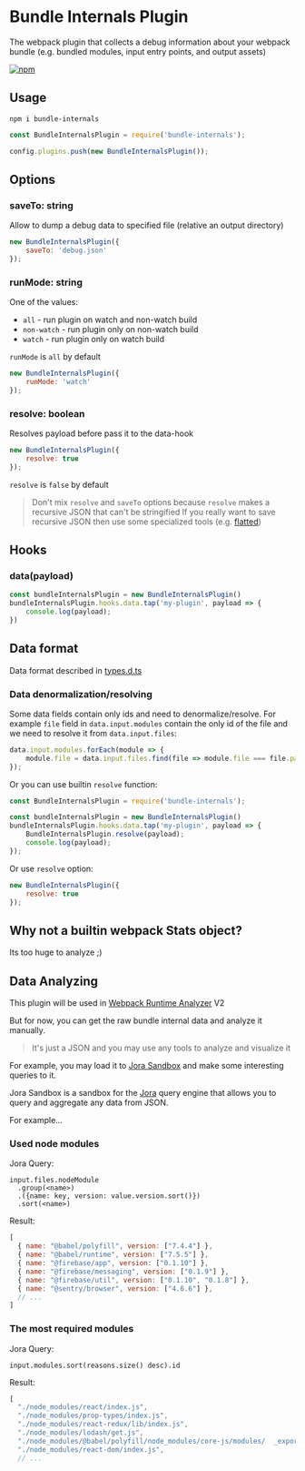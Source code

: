 # Bundle Internals Plugin

The webpack plugin that collects a debug information about your webpack bundle (e.g. bundled modules, input entry points, and output assets)

[![npm](https://img.shields.io/npm/v/bundle-internals)](https://www.npmjs.com/package/bundle-internals)

## Usage

`npm i bundle-internals`

```js
const BundleInternalsPlugin = require('bundle-internals');

config.plugins.push(new BundleInternalsPlugin());
```

## Options

### saveTo: string

Allow to dump a debug data to specified file (relative an output directory)

```js
new BundleInternalsPlugin({
    saveTo: 'debug.json'
});
```

### runMode: string

One of the values:

- `all` - run plugin on watch and non-watch build
- `non-watch` - run plugin only on non-watch build
- `watch` - run plugin only on watch build

`runMode` is `all` by default

```js
new BundleInternalsPlugin({
    runMode: 'watch'
});
```

### resolve: boolean

Resolves payload before pass it to the data-hook

```js
new BundleInternalsPlugin({
    resolve: true
});
```

`resolve` is `false` by default

> Don't mix `resolve` and `saveTo` options because `resolve` makes a recursive JSON that can't be stringified
> If you really want to save recursive JSON then use some specialized tools (e.g. [flatted](https://www.npmjs.com/package/flatted))

## Hooks

### data(payload)

```js
const bundleInternalsPlugin = new BundleInternalsPlugin()
bundleInternalsPlugin.hooks.data.tap('my-plugin', payload => {
    console.log(payload);
})
```

## Data format

Data format described in [types.d.ts](src/types.d.ts)

### Data denormalization/resolving

Some data fields contain only ids and need to denormalize/resolve. For example `file` field in `data.input.modules` contain the only id of the file and we need to resolve it from `data.input.files`:

```js
data.input.modules.forEach(module => {
    module.file = data.input.files.find(file => module.file === file.path)
});
```

Or you can use builtin `resolve` function:

```js
const BundleInternalsPlugin = require('bundle-internals');

const bundleInternalsPlugin = new BundleInternalsPlugin()
bundleInternalsPlugin.hooks.data.tap('my-plugin', payload => {
    BundleInternalsPlugin.resolve(payload);
    console.log(payload);
});
```

Or use `resolve` option:

```js
new BundleInternalsPlugin({
    resolve: true
});
```

## Why not a builtin webpack Stats object?

Its too huge to analyze ;)

## Data Analyzing

This plugin will be used in [Webpack Runtime Analyzer](https://github.com/smelukov/webpack-runtime-analyzer/) V2

But for now, you can get the raw bundle internal data and analyze it manually.

> It's just a JSON and you may use any tools to analyze and visualize it

For example, you may load it to [Jora Sandbox](https://discoveryjs.github.io/jora-sandbox/) and make some interesting queries to it.

Jora Sandbox is a sandbox for the [Jora](https://github.com/discoveryjs/jora) query engine that allows you to query and aggregate any data from JSON.

For example...

### Used node modules

Jora Query:

```
input.files.nodeModule
  .group(<name>)
  .({name: key, version: value.version.sort()})
  .sort(<name>)
```

Result:

```js
[
  { name: "@babel/polyfill", version: ["7.4.4"] },
  { name: "@babel/runtime", version: ["7.5.5"] },
  { name: "@firebase/app", version: ["0.1.10"] },
  { name: "@firebase/messaging", version: ["0.1.9"] },
  { name: "@firebase/util", version: ["0.1.10", "0.1.8"] },
  { name: "@sentry/browser", version: ["4.6.6"] },
  // ...
]
```

### The most required modules

Jora Query:

```
input.modules.sort(reasons.size() desc).id
```

Result:

```js
[
  "./node_modules/react/index.js",
  "./node_modules/prop-types/index.js",
  "./node_modules/react-redux/lib/index.js",
  "./node_modules/lodash/get.js",
  "./node_modules/@babel/polyfill/node_modules/core-js/modules/  _export.js",
  "./node_modules/react-dom/index.js",
  // ...
```
